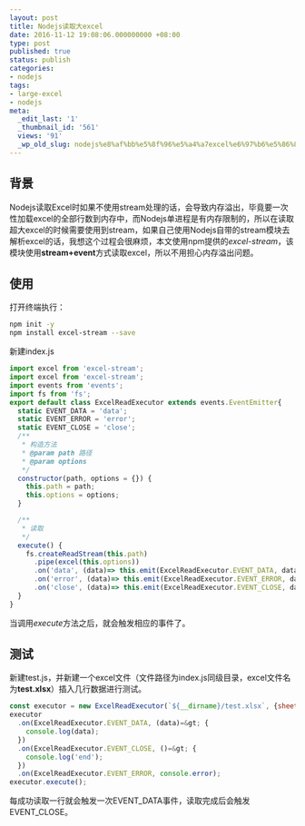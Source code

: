 ```yaml
---
layout: post
title: Nodejs读取大excel
date: 2016-11-12 19:08:06.000000000 +08:00
type: post
published: true
status: publish
categories:
- nodejs
tags:
- large-excel
- nodejs
meta:
  _edit_last: '1'
  _thumbnail_id: '561'
  views: '91'
  _wp_old_slug: nodejs%e8%af%bb%e5%8f%96%e5%a4%a7excel%e6%97%b6%e5%86%85%e5%ad%98%e6%ba%a2%e5%87%ba%e9%97%ae%e9%a2%98%e7%9a%84%e8%a7%a3%e5%86%b3
---
```

## 背景
Nodejs读取Excel时如果不使用stream处理的话，会导致内存溢出，毕竟要一次性加载excel的全部行数到内存中，而Nodejs单进程是有内存限制的，所以在读取超大excel的时候需要使用到stream，如果自己使用Nodejs自带的stream模块去解析excel的话，我想这个过程会很麻烦，本文使用npm提供的*excel-stream*，该模块使用**stream+event**方式读取excel，所以不用担心内存溢出问题。

## 使用
打开终端执行：

```bash
npm init -y
npm install excel-stream --save
```

新建index.js

```javascript
import excel from 'excel-stream';
import excel from 'excel-stream';
import events from 'events';
import fs from 'fs';
export default class ExcelReadExecutor extends events.EventEmitter{
  static EVENT_DATA = 'data';
  static EVENT_ERROR = 'error';
  static EVENT_CLOSE = 'close';
  /**
   * 构造方法
   * @param path 路径
   * @param options
   */
  constructor(path, options = {}) {
    this.path = path;
    this.options = options;
  }

  /**
   * 读取
   */
  execute() {
    fs.createReadStream(this.path)
      .pipe(excel(this.options))
      .on('data', (data)=> this.emit(ExcelReadExecutor.EVENT_DATA, data))
      .on('error', (data)=> this.emit(ExcelReadExecutor.EVENT_ERROR, data))
      .on('close', (data)=> this.emit(ExcelReadExecutor.EVENT_CLOSE, data));
  }
}
```


当调用*execute*方法之后，就会触发相应的事件了。
## 测试
新建test.js，并新建一个excel文件（文件路径为index.js同级目录，excel文件名为**test.xlsx**）插入几行数据进行测试。

```javascript
const executor = new ExcelReadExecutor(`${__dirname}/test.xlsx`, {sheet: 'test'});
executor
  .on(ExcelReadExecutor.EVENT_DATA, (data)=&gt; {
    console.log(data);
  })
  .on(ExcelReadExecutor.EVENT_CLOSE, ()=&gt; {
    console.log('end');
  })
  .on(ExcelReadExecutor.EVENT_ERROR, console.error);
executor.execute();
```

每成功读取一行就会触发一次EVENT_DATA事件，读取完成后会触发EVENT_CLOSE。

